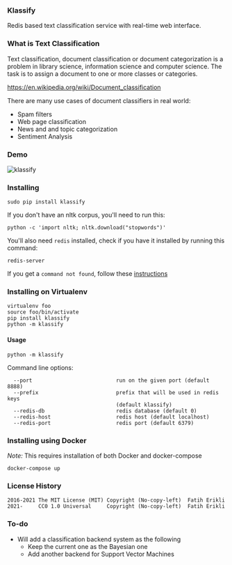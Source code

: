### Klassify

Redis based text classification service with real-time web interface.

### What is Text Classification

Text classification, document classification or document categorization is a problem in library science, information science and computer science. The task is to assign a document to one or more classes or categories.

<https://en.wikipedia.org/wiki/Document_classification>

There are many use cases of document classifiers in real world:

- Spam filters
- Web page classification
- News and and topic categorization
- Sentiment Analysis

### Demo

![klassify](https://i.imgur.com/iG4atNg.gif)

### Installing

    sudo pip install klassify


If you don't have an nltk corpus, you'll need to run this:

    python -c 'import nltk; nltk.download("stopwords")'

You'll also need `redis` installed, check if you have it installed by running this command:

    redis-server

If you get a `command not found`, follow these [instructions](https://redis.io/topics/quickstart)

### Installing on Virtualenv

```
virtualenv foo
source foo/bin/activate
pip install klassify
python -m klassify
```

#### Usage

```
python -m klassify
```

Command line options:

```
  --port                           run on the given port (default 8888)
  --prefix                         prefix that will be used in redis keys
                                   (default klassify)
  --redis-db                       redis database (default 0)
  --redis-host                     redis host (default localhost)
  --redis-port                     redis port (default 6379)
```

### Installing using Docker

*Note:* This requires installation of both Docker and docker-compose

    docker-compose up
    
    
### License History

    2016-2021 The MIT License (MIT) Copyright (No-copy-left)  Fatih Erikli
    2021-     CC0 1.0 Universal     Copyright (No-copy-left)  Fatih Erikli

### To-do

   - Will add a classification backend system as the following
       - Keep the current one as the Bayesian one
       - Add another backend for Support Vector Machines
